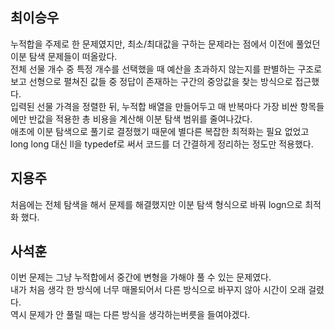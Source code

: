 ## 최이승우
누적합을 주제로 한 문제였지만, 최소/최대값을 구하는 문제라는 점에서 이전에 풀었던 이분 탐색 문제들이 떠올랐다.   
전체 선물 개수 중 특정 개수를 선택했을 때 예산을 초과하지 않는지를 판별하는 구조로 보고 선형으로 펼쳐진 값들 중 정답이 존재하는 구간의 중앙값을 찾는 방식으로 접근했다.   
입력된 선물 가격을 정렬한 뒤, 누적합 배열을 만들어두고 매 반복마다 가장 비싼 항목들에만 반값을 적용한 총 비용을 계산해 이분 탐색 범위를 줄여나갔다.   
애초에 이분 탐색으로 풀기로 결정했기 때문에 별다른 복잡한 최적화는 필요 없었고 long long 대신 ll을 typedef로 써서 코드를 더 간결하게 정리하는 정도만 적용했다.

## 지용주
처음에는 전체 탐색을 해서 문제를 해결했지만 이분 탐색 형식으로 바꿔 logn으로 최적화 했다.

## 사석훈
이번 문제는 그냥 누적합에서 중간에 변형을 가해야 풀 수 있는 문제였다.   
내가 처음 생각 한 방식에 너무 매몰되어서 다른 방식으로 바꾸지 않아 시간이 오래 걸렸다.   
역시 문제가 안 풀릴 때는 다른 방식을 생각하는버릇을 들여야겠다.
